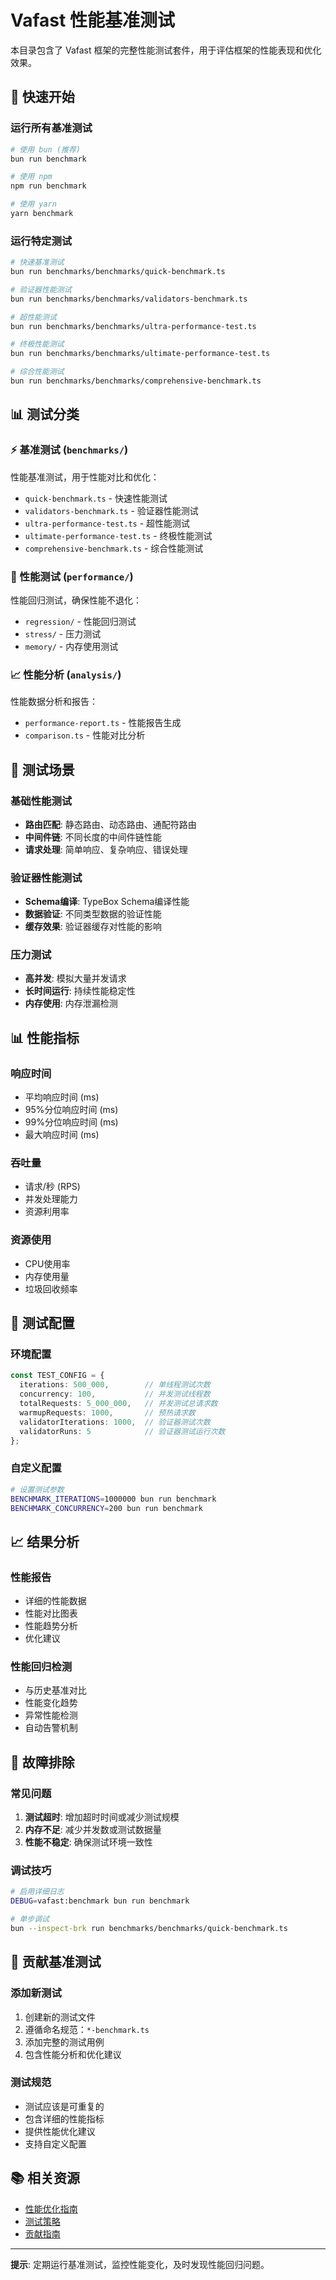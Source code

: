 # Vafast 性能基准测试

本目录包含了 Vafast 框架的完整性能测试套件，用于评估框架的性能表现和优化效果。

## 🚀 快速开始

### 运行所有基准测试
```bash
# 使用 bun (推荐)
bun run benchmark

# 使用 npm
npm run benchmark

# 使用 yarn
yarn benchmark
```

### 运行特定测试
```bash
# 快速基准测试
bun run benchmarks/benchmarks/quick-benchmark.ts

# 验证器性能测试
bun run benchmarks/benchmarks/validators-benchmark.ts

# 超性能测试
bun run benchmarks/benchmarks/ultra-performance-test.ts

# 终极性能测试
bun run benchmarks/benchmarks/ultimate-performance-test.ts

# 综合性能测试
bun run benchmarks/benchmarks/comprehensive-benchmark.ts
```

## 📊 测试分类

### ⚡ 基准测试 (`benchmarks/`)
性能基准测试，用于性能对比和优化：
- `quick-benchmark.ts` - 快速性能测试
- `validators-benchmark.ts` - 验证器性能测试
- `ultra-performance-test.ts` - 超性能测试
- `ultimate-performance-test.ts` - 终极性能测试
- `comprehensive-benchmark.ts` - 综合性能测试

### 🧪 性能测试 (`performance/`)
性能回归测试，确保性能不退化：
- `regression/` - 性能回归测试
- `stress/` - 压力测试
- `memory/` - 内存使用测试

### 📈 性能分析 (`analysis/`)
性能数据分析和报告：
- `performance-report.ts` - 性能报告生成
- `comparison.ts` - 性能对比分析

## 🎯 测试场景

### 基础性能测试
- **路由匹配**: 静态路由、动态路由、通配符路由
- **中间件链**: 不同长度的中间件链性能
- **请求处理**: 简单响应、复杂响应、错误处理

### 验证器性能测试
- **Schema编译**: TypeBox Schema编译性能
- **数据验证**: 不同类型数据的验证性能
- **缓存效果**: 验证器缓存对性能的影响

### 压力测试
- **高并发**: 模拟大量并发请求
- **长时间运行**: 持续性能稳定性
- **内存使用**: 内存泄漏检测

## 📊 性能指标

### 响应时间
- 平均响应时间 (ms)
- 95%分位响应时间 (ms)
- 99%分位响应时间 (ms)
- 最大响应时间 (ms)

### 吞吐量
- 请求/秒 (RPS)
- 并发处理能力
- 资源利用率

### 资源使用
- CPU使用率
- 内存使用量
- 垃圾回收频率

## 🔧 测试配置

### 环境配置
```typescript
const TEST_CONFIG = {
  iterations: 500_000,        // 单线程测试次数
  concurrency: 100,           // 并发测试线程数
  totalRequests: 5_000_000,   // 并发测试总请求数
  warmupRequests: 1000,       // 预热请求数
  validatorIterations: 1000,  // 验证器测试次数
  validatorRuns: 5            // 验证器测试运行次数
};
```

### 自定义配置
```bash
# 设置测试参数
BENCHMARK_ITERATIONS=1000000 bun run benchmark
BENCHMARK_CONCURRENCY=200 bun run benchmark
```

## 📈 结果分析

### 性能报告
- 详细的性能数据
- 性能对比图表
- 性能趋势分析
- 优化建议

### 性能回归检测
- 与历史基准对比
- 性能变化趋势
- 异常性能检测
- 自动告警机制

## 🐛 故障排除

### 常见问题
1. **测试超时**: 增加超时时间或减少测试规模
2. **内存不足**: 减少并发数或测试数据量
3. **性能不稳定**: 确保测试环境一致性

### 调试技巧
```bash
# 启用详细日志
DEBUG=vafast:benchmark bun run benchmark

# 单步调试
bun --inspect-brk run benchmarks/benchmarks/quick-benchmark.ts
```

## 🤝 贡献基准测试

### 添加新测试
1. 创建新的测试文件
2. 遵循命名规范：`*-benchmark.ts`
3. 添加完整的测试用例
4. 包含性能分析和优化建议

### 测试规范
- 测试应该是可重复的
- 包含详细的性能指标
- 提供性能优化建议
- 支持自定义配置

## 📚 相关资源

- [性能优化指南](../docs/advanced/performance.md)
- [测试策略](../docs/advanced/testing.md)
- [贡献指南](../docs/contributing/)

---

**提示**: 定期运行基准测试，监控性能变化，及时发现性能回归问题。
